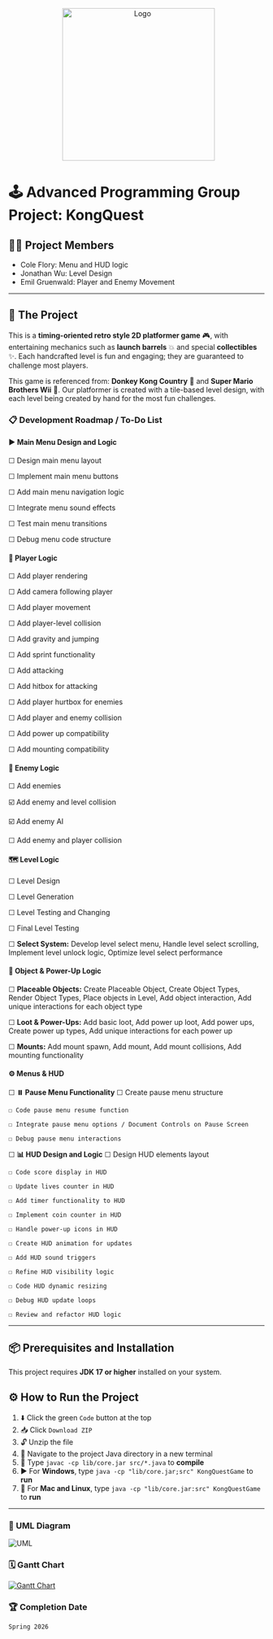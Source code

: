 <p align="center">
  <img src="https://github.com/CFlory-Programming/AdvProgrammingGroupProject/blob/main/resources/Logo.png?raw=true" alt="Logo" width="300"/>
</p>

# 🕹️ Advanced Programming Group Project: KongQuest

## 🧑‍💻 Project Members
* Cole Flory: Menu and HUD logic
* Jonathan Wu: Level Design
* Emil Gruenwald: Player and Enemy Movement

---

## 🚀 The Project
This is a **timing-oriented retro style 2D platformer game** 🎮, with entertaining mechanics such as **launch barrels** 💥 and special **collectibles** ✨. Each handcrafted level is fun and engaging; they are guaranteed to challenge most players.

This game is referenced from: **Donkey Kong Country** 🐒 and **Super Mario Brothers Wii** 🍄. Our platformer is created with a tile-based level design, with each level being created by hand for the most fun challenges.

### 📋 Development Roadmap / To-Do List

#### ▶️ Main Menu Design and Logic
☐ Design main menu layout

☐ Implement main menu buttons

☐ Add main menu navigation logic

☐ Integrate menu sound effects

☐ Test main menu transitions

☐ Debug menu code structure

#### 🧍 Player Logic
☐ Add player rendering

☐ Add camera following player

☐ Add player movement

☐ Add player-level collision

☐ Add gravity and jumping

☐ Add sprint functionality

☐ Add attacking

☐ Add hitbox for attacking

☐ Add player hurtbox for enemies

☐ Add player and enemy collision

☐ Add power up compatibility

☐ Add mounting compatibility

#### 👾 Enemy Logic
☐ Add enemies

☑️ Add enemy and level collision

☑️ Add enemy AI

☐ Add enemy and player collision

#### 🗺️ Level Logic
☐ Level Design

☐ Level Generation

☐ Level Testing and Changing

☐ Final Level Testing

☐ **Select System:** Develop level select menu, Handle level select scrolling, Implement level unlock logic, Optimize level select performance

#### 🎁 Object & Power-Up Logic
☐ **Placeable Objects:** Create Placeable Object, Create Object Types, Render Object Types, Place objects in Level, Add object interaction, Add unique interactions for each object type

☐ **Loot & Power-Ups:** Add basic loot, Add power up loot, Add power ups, Create power up types, Add unique interactions for each power up

☐ **Mounts:** Add mount spawn, Add mount, Add mount collisions, Add mounting functionality

#### ⚙️ Menus & HUD
☐ **⏸️ Pause Menu Functionality**
    ☐ Create pause menu structure
    
    ☐ Code pause menu resume function
    
    ☐ Integrate pause menu options / Document Controls on Pause Screen
    
    ☐ Debug pause menu interactions
    
☐ **📊 HUD Design and Logic**
    ☐ Design HUD elements layout
    
    ☐ Code score display in HUD
    
    ☐ Update lives counter in HUD
    
    ☐ Add timer functionality to HUD
    
    ☐ Implement coin counter in HUD
    
    ☐ Handle power-up icons in HUD
    
    ☐ Create HUD animation for updates
    
    ☐ Add HUD sound triggers
    
    ☐ Refine HUD visibility logic
    
    ☐ Code HUD dynamic resizing
    
    ☐ Debug HUD update loops
    
    ☐ Review and refactor HUD logic

---

## 📦 Prerequisites and Installation
This project requires **JDK 17 or higher** installed on your system.

## ⚙️ How to Run the Project

1. ⬇️ Click the green ```Code``` button at the top
2. 📥 Click ```Download ZIP```
3. 🔓 Unzip the file
4. 📂 Navigate to the project Java directory in a new terminal
5. 🔨 Type ```javac -cp lib/core.jar src/*.java``` to **compile**
6. ▶️ For **Windows**, type ```java -cp "lib/core.jar;src" KongQuestGame``` to **run**
7. 🍎 For **Mac and Linux**, type ```java -cp "lib/core.jar:src" KongQuestGame``` to **run**

---

### 📐 UML Diagram
![UML](https://github.com/CFlory-Programming/AdvProgrammingGroupProject/blob/main/resources/UML.png?raw=true)

### 🗓️ Gantt Chart
[![Gantt Chart](https://github.com/CFlory-Programming/AdvProgrammingGroupProject/blob/main/resources/GanttChart.png?raw=true)](https://docs.google.com/spreadsheets/d/1xASoYfVAewEmirk02xkfCbQ8PxtWTUCKN-IrQL0k6SI/edit?usp=sharing)

### 🏆 Completion Date
```Spring 2026```
